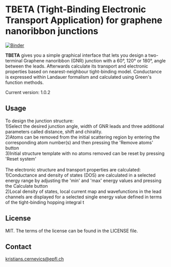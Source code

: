 # TBETA (Tight-Binding Electronic Transport Application) for graphene nanoribbon junctions

[![Binder](https://mybinder.org/badge_logo.svg)](https://mybinder.org/v2/gh/KrisCer/Transport_app/master?urlpath=voila%2Frender%2FWeb_app_title_page.ipynb)

<b>TBETA</b> gives you a simple graphical interface that lets you design a two-terminal Graphene nanoribbon (GNR) junction with a 60°, 120° or 180°, angle between the leads. Afterwards calculate its transport and electronic properties based on nearest-neighbour tight-binding model. Conductance is expressed within Landauer formalism and calculated using Green's function methods.

Current version: 1.0.2

## Usage
To design the junction structure:<br>
1)Select the desired junction angle, width of GNR leads and three additional parameters called distance, shift and chirality.<br>
2)Atoms can be removed from the initial scattering region by entering the corresponding atom number(s) and then pressing the 'Remove atoms' button<br>
3)Initial structure template with no atoms removed can be reset by pressing 'Reset system'<br><br>
The electronic structure and transport properties are calculated:<br>
1)Conductance and density of states (DOS) are calculated in a selected energy range by adjusting the 'min' and 'max' energy values and pressing the Calculate button<br>
2)Local density of states, local current map and wavefunctions in the lead channels are displayed for a selected single energy value defined in terms of the tight-binding hopping integral t<br>

## License
MIT. The terms of the license can be found in the LICENSE file.

## Contact
kristians.cernevics@epfl.ch





